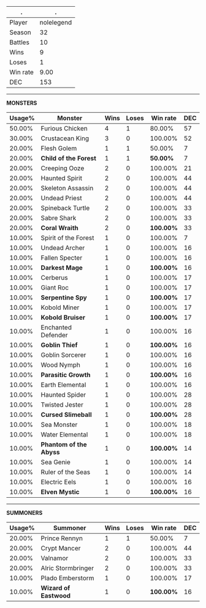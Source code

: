 .|.
|-|-
Player|nolelegend
Season|32
Battles|10
Wins|9
Loses|1
Win rate|9.00
DEC|153

---
**MONSTERS**

Usage%|Monster|Wins|Loses|Win rate|DEC|
-|-|-|-|-|-|
50.00%|Furious Chicken|4|1|80.00%|57|
30.00%|Crustacean King|3|0|100.00%|52|
20.00%|Flesh Golem|1|1|50.00%|7|
20.00%|**Child of the Forest**|1|1|**50.00%**|7|
20.00%|Creeping Ooze|2|0|100.00%|21|
20.00%|Haunted Spirit|2|0|100.00%|44|
20.00%|Skeleton Assassin|2|0|100.00%|44|
20.00%|Undead Priest|2|0|100.00%|44|
20.00%|Spineback Turtle|2|0|100.00%|33|
20.00%|Sabre Shark|2|0|100.00%|33|
20.00%|**Coral Wraith**|2|0|**100.00%**|33|
10.00%|Spirit of the Forest|1|0|100.00%|7|
10.00%|Undead Archer|1|0|100.00%|16|
10.00%|Fallen Specter|1|0|100.00%|16|
10.00%|**Darkest Mage**|1|0|**100.00%**|16|
10.00%|Cerberus|1|0|100.00%|17|
10.00%|Giant Roc|1|0|100.00%|17|
10.00%|**Serpentine Spy**|1|0|**100.00%**|17|
10.00%|Kobold Miner|1|0|100.00%|17|
10.00%|**Kobold Bruiser**|1|0|**100.00%**|17|
10.00%|Enchanted Defender|1|0|100.00%|16|
10.00%|**Goblin Thief**|1|0|**100.00%**|16|
10.00%|Goblin Sorcerer|1|0|100.00%|16|
10.00%|Wood Nymph|1|0|100.00%|16|
10.00%|**Parasitic Growth**|1|0|**100.00%**|16|
10.00%|Earth Elemental|1|0|100.00%|16|
10.00%|Haunted Spider|1|0|100.00%|28|
10.00%|Twisted Jester|1|0|100.00%|28|
10.00%|**Cursed Slimeball**|1|0|**100.00%**|28|
10.00%|Sea Monster|1|0|100.00%|18|
10.00%|Water Elemental|1|0|100.00%|18|
10.00%|**Phantom of the Abyss**|1|0|**100.00%**|14|
10.00%|Sea Genie|1|0|100.00%|14|
10.00%|Ruler of the Seas|1|0|100.00%|14|
10.00%|Electric Eels|1|0|100.00%|16|
10.00%|**Elven Mystic**|1|0|**100.00%**|16|

---
**SUMMONERS**

Usage%|Summoner|Wins|Loses|Win rate|DEC|
-|-|-|-|-|-|
20.00%|Prince Rennyn|1|1|50.00%|7|
20.00%|Crypt Mancer|2|0|100.00%|44|
20.00%|Valnamor|2|0|100.00%|33|
20.00%|Alric Stormbringer|2|0|100.00%|33|
10.00%|Plado Emberstorm|1|0|100.00%|17|
10.00%|**Wizard of Eastwood**|1|0|**100.00%**|16|
